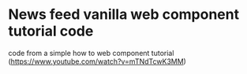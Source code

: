 # News feed vanilla web component tutorial code
code from a simple how to web component tutorial (https://www.youtube.com/watch?v=mTNdTcwK3MM)
